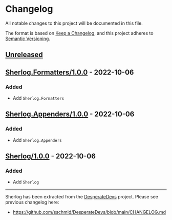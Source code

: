 # Changelog
All notable changes to this project will be documented in this file.

The format is based on [Keep a Changelog](https://keepachangelog.com/en/1.0.0/),
and this project adheres to [Semantic Versioning](https://semver.org/spec/v2.0.0.html).

## [Unreleased]

## [Sherlog.Formatters/1.0.0] - 2022-10-06
### Added
- Add `Sherlog.Formatters`

## [Sherlog.Appenders/1.0.0] - 2022-10-06
### Added
- Add `Sherlog.Appenders`

## [Sherlog/1.0.0] - 2022-10-06
### Added
- Add `Sherlog`

--------------------------------------------------------------------------------

Sherlog has been extracted from the [DesperateDevs](https://github.com/sschmid/DesperateDevs) project.
Please see previous changelog here:
- https://github.com/sschmid/DesperateDevs/blob/main/CHANGELOG.md

[Unreleased]: https://github.com/sschmid/Sherlog/compare/Sherlog.Formatters/1.0.0...HEAD
[Sherlog.Formatters/1.0.0]: https://github.com/sschmid/Sherlog/releases/tag/Sherlog.Formatters/1.0.0
[Sherlog.Appenders/1.0.0]: https://github.com/sschmid/Sherlog/releases/tag/Sherlog.Appenders/1.0.0
[Sherlog/1.0.0]: https://github.com/sschmid/Sherlog/releases/tag/Sherlog/1.0.0
